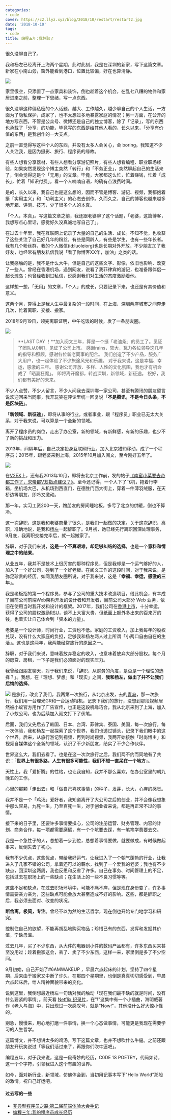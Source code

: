 ```yaml
---
categories:
- code
cover: https://c2.llyz.xyz/blog/2018/10/restart/restart2.jpg
date: '2018-10-10'
tags:
- code
title: 编程五年:我辞职了
---
```


很久没聊自己了。

我和杨左已经离开上海两个星期，此时此刻，我是在深圳的新家，写下这篇文章。新家在小南山旁，窗外能看到港口，位置比较偏，好在也算清静。

![](https://c2.llyz.xyz/blog/2018/10/restart/restart2.jpg)

家里很空，只添置了一点家具和装饰，倒也趁着这个机会，在乱七八糟的物件和家居进来之前，整理一下思绪，写一点东西。

很久没聊这种偏私密的个人话题，越大、工作越久，越少聊自己的个人生活，一方面为了隐私保护，成家了，也不太想过多地暴露家庭的情况；另一方面，在公开的地方写东西，不管是公众号、微博还是自己的独立博客，除了「记录」，写的东西也承载了「分享」的功能，毕竟写的东西是给其他人看的，长久以来，「分享有价值的东西」是我创作的一大支点。

之前一直觉得写这种个人的东西，并没有太多人会关心，会 boring。我知道不少人关注我，是因为摄影、旅行、程序员的缘故。

有些人想看分享器材、有些人想看分享游记照片，有些人想看编程、职业职场经验，如果突然发现这个博主突然「转行」和「不务正业」，突然聊起自己的生活来了，倒会觉得这是个「无用」的文章。毕竟，大家都这么忙，忙着赚钱，忙着「成长」，忙着「知识付费」，看一个人喃喃自语，的确有点浪费时间。

是的，长久以来，我自己也是这么想的，因而不管是博客、游记、视频，我都抱着挺「实用主义」和「功利主义」的心态去创作。久而久之，自己的博客也越来越多地开箱、评测、技巧，少了很多个人的本真。

「个人，本真」。写这篇文章之前，我还跟老婆聊了这个话题，「老婆，这篇博客，我想写点心里话，感觉好久没真诚地写自己了」。

在过去十年里，我在互联网上记录了大量的自己的生活、成长。不知不觉，也收获了这些关注了自己好几年的粉丝，有些是同龄人，有些是学生，也有一些年长者。我有几个粉丝群，我的个人微信(id:luoleiorg)也是长期对外开放，不少朋友加了我好友，也经常有朋友私信我说「看了你博客XX年，加油」之类的话。

让我感触的是，我不是什么大牛，但是自己的这些文字、影像，依旧也影响、改变了一些人。曾经在香港机场，遇到网友，说看了我菲律宾的游记，也准备跟伴侣一起长滩岛；也曾经收到过私信，说感谢我们对生活的态度激励着他。

这样想一想，「无用」的文章，「个人」的成长，只要记录下来，也还是有其价值和意义。

这两个月，算得上是我人生中最复杂的一段时间，在上海、深圳两座城市之间奔走几次，忙着离职、交接、搬家。

2018年9月19日，领完离职证明，中午吃饭的时候，发了一条朋友圈。

![](https://c2.llyz.xyz/blog/2018/10/restart/restart1.jpg)

> **LAST DAY ！**加入阅文三年，算是一个挺「老油条」的员工了。见证了团队从0到1，见证了公司上市。 感谢rains，软大，瓦力各位领导这几年的指导和照顾，感谢各位新老同事的配合。 我们创造了不少产品，服务广大用户，也一起体验了不少旅途风光和乐趣。 对于我来说，这是幸福、幸运，感激的三年。 感谢公司开放、多样、人性的文化氛围，我也才有机会成了「晒妻狂魔」。 即将离开魔都，转战深圳，新领域，新征途。 祝好，我们都有美好的未来。

不少人点赞，不少人留言，不少人问我去深圳哪一家公司，甚至有腾讯的朋友留言说欢迎回来当同事，我开玩笑在评论里统一回复说「**不是腾讯，不是今日头条，不是区块链**」。

「**新领域、新征途**」，即将从事的行业，或者事业，跟「程序员」职业已无太大关系，对于我来说，可以算是一个全新的领域。

离开了程序员的岗位，走出了办公室，新的领域，有新鲜感，有新的乐趣，也少不了新的挑战和压力。

2013年，间隔年后，自己决定投身互联网行业，加入北京猎豹移动，成了一个程序员；2015年，跟老婆来到上海，2015年10月加入阅文，至今刚好五年了。

![](https://c2.llyz.xyz/blog/2018/10/restart/restart4.jpg)

在[V2EX](https://www.v2ex.com/t/84866#reply36)上，还有我2013年10月，即将去北京工作前，发的帖子[《南蛮小菜要去帝都工作了，求帝都V友指点建议？》](https://www.v2ex.com/t/84866#reply36)。至今还记得，一个人下了飞机，拖着行李箱，坐机场大巴，从机场到西直门，在德胜门西大街上，穿着一件薄羽绒服，在天桥边等朋友，即冷又激动。

那一年，实习工资200一天，蹭朋友的房间睡地板，多亏了北京的供暖，倒也不算冷。

这一次辞职，这是我和老婆商量了很久，是我们一起做的决定。关于这次辞职，离职，准确地说，是我和[杨左](https://weibo.com/809033993)一起辞职了。9月初，她已经先行离职回深处理事务，9月底，我离职交接完毕后，就一起搬家了。

辞职，对于我们来说，**这是一个不算艰难，却足够纠结的选择**，也是一个**意料和情理之中的结果**。

从业五年，我并不是技术上很厉害的那种程序员，但是我却是一个运气够好的人，加入了一个好公司，碰到了一个好老板。在阅文工作的这段时间，对于我来说，是弥足珍贵的经历。如同我朋友圈所说，对于我来说，这是「**幸福、幸运，感激的三年**」。

我是老板招的第一个程序员，参与了公司的重大技术改造项目，借此机会，有幸成了目前公司前端Web架构开发的设计者和开发者，目前公司大部分 Web 业务，依旧在使用当时我开发和设计的框架。2017年，我们公司在[香港上市](https://stock.finance.sina.com.cn/hkstock/quotes/00772.html)，十分幸运，获得了公司的股权激励[RSU](https://www.zhihu.com/question/19853693)，谈不上大富大贵，但纸面上额外多出来的百来万的钱，也着实让自己体会到「资本的力量」。

老婆是一个设计师，时尚行业，工资也不低。家庭的工资收入，加上我每年的股权兑现，没有什么大家庭的负担，足够我和杨左两人过上所谓「小两口自由自在的生活」。这也是这两年，我两能经常旅行的原因之一。

辞职，对于我们来说，意味着放弃稳定的收入，也意味着放弃大部分股权。每个月的房贷、房租，一下子是我们必须面对的现实压力。

我曾经跟朋友聊天，对于我们来说，「辞职，从财务的角度，是否是一个理性的选择？」。我想，在「理想、梦想」和「现实」之间，**我和杨左，做出了并不让我们后悔的选择**。

![](https://c2.llyz.xyz/blog/2018/10/restart/restart5.jpg) 是旅行，改变了我们，我两第一次旅行，从北京出发，去的[青岛](https://luolei.org/tag/qing-dao/)，那一次旅行，我们用一台理光GR和一台运动相机，记录下我们的旅行，没想到那段视频居然被小蚁官方用作了广告宣传，也正是这段机缘巧合，我从北京来到了上海，加入了小蚁公司，也为后续加入阅文打下了伏笔。

后面，我们又先后去了韩国、日本、台湾、菲律宾、泰国、美国，每一次旅行，每一次体验，我和杨左一起探索了这个世界，我们也透过镜头，记录下我们眼中的这个世界。后来，从旅行游记到视频，再到时尚视频，我两开始接触「时尚博主」和视频自媒体这个全新的领域，认识了不少新朋友，结实了不少合作伙伴。

世界这么大，我们去看了。也是在这一次次旅行之后，我们两不约而同地有了共识：「**世界上有很多路，人生有很多可能性，我们不想一直呆在一个地方**」。

天性上，我「爱折腾」的性格，也让我自知，我并不那么喜欢，在办公室里的朝九晚五的工作。

心里的那颗「走出去」和「做自己喜欢事情」的种子，发芽，长大，心痒的感觉。

我并不是一个「鸡汤」爱好者，我知道离开了大公司之后的创业，并不会像我想象中那么容易，九死一生，乃至百死一生，对于创业者来说，都是再正常不过的事情。

接下来的日子里，还要许多事情要操心，公司的注册运营、财务管理、内容的计划、商务合作，每一项都需要磨砺，有一个个坑要去踩，有一笔笔学费要去交。

我是一个急性子的人，总想着一步到位，总想着事情要做，就要做成，有时候做起事来，反倒失去了初心。

我有不少优点，这些优点，带给我好运气，让我进入了一个朝气蓬勃的行业，让我进入了几家不错的公司，拿着还可以的薪水，找到了一个爱我的老婆；我也有不少缺点，回深圳这两周，我也反思和反省了许多。自己在事务、时间管理上的不足，包括过去在职场上的一些缺点；在生活上的一些不良习惯等等。

这些不足和缺点，在过去职场环境中，可能不痛不痒，但是现在身份变了，许多事情需要亲力亲为，这些缺点可能会放大甚至造成不好的影响。这些，都是辞职之后，我必须去面对、改变的状况。

**断舍离，极简，专注**。曾经不以为然的生活哲学，现在倒也开始专门地学习和研究。

控制住自己的欲望，不能再胡乱地购买物品；珍惜已有的东西，发挥和发掘其价值，宁缺毋滥。

过去几年，买了不少东西，从大件的电器到小件的数码产品都有，许多东西买来甚至没用过；趁着搬家这会，丢了、卖了不少东西，这样一来，家里倒是多了不少空间。

9月初始，自己开始了#6AMWAKEUP ，早晨六点起床的计划，坚持了四个星期，后来由于搬家又中断了许久，在那四个星期里，也倒是真真切切感受到，早晨六点起床后，给人精神面貌带来的变化。

说到这里，我倒想最近杨左一句话对我的触动「现在我们最不缺的就是时间，没有什么要紧的事情」。前天看 [Netflix 纪录片](https://www.netflix.com/title/80216752)，在"!"这集中有一个小插曲，海明威著作《老人与海》中，只出现过一次感叹号，就是"Now!"，其他没什么好大惊小怪的。

别急，慢慢来，用心地打磨一件事情，换一个心态做事情，可能更是我现在需要学习的人生哲学。

这篇博文，并不想讲太多的鸡汤，写下这篇文章，也并不想吹什么牛逼。之前还跟朋友开玩笑说过「等我们活过来了，再跟你们吹牛逼吧」。

编程五年，对于我来说，这是一段奇妙的经历，C0DE 1S POETRY，代码如诗，这一个个字符，引领我进入这个有趣的世界。

如今，面对新行业，新领域，仿佛体会到，当初用记事本写下"Hello World"那般的激情。祝自己好运吧。

#### 过去写的一些

- [非典型程序员之路:第二届前端体验大会手记](https://luolei.org/feexp-2017-shenzhen/)
- [编程三年:我的程序员成长经历](https://luolei.org/how-i-became-a-programmer/)
